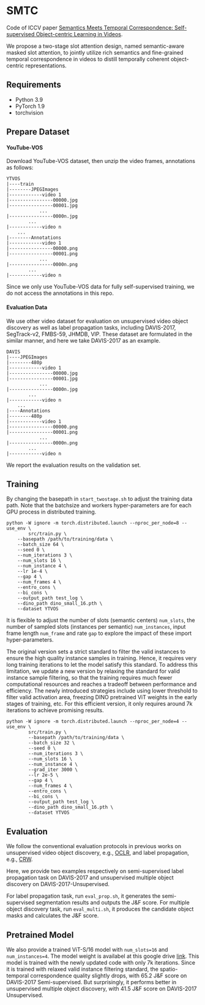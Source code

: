 # SMTC

Code of ICCV paper [Semantics Meets Temporal Correspondence: Self-supervised Object-centric Learning in Videos](https://arxiv.org/abs/2308.09951). 

We propose a two-stage slot attention design, named semantic-aware masked slot attention, to jointly utilize rich semantics and fine-grained temporal correspondence in videos to distill temporally coherent object-centric representations.

## Requirements

- Python 3.9
- PyTorch 1.9
- torchvision

## Prepare Dataset

#### YouTube-VOS

Download YouTube-VOS dataset, then unzip the video frames, annotations as follows:
```
YTVOS
|----train
|--------JPEGImages
|------------video 1
|----------------00000.jpg
|----------------00001.jpg
    		...
|----------------0000n.jpg
    	...
|------------video n
    ...
|--------Annotations
|------------video 1
|----------------00000.png
|----------------00001.png
    		...
|----------------0000n.png
    	...
|------------video n
```

Since we only use YouTube-VOS data for fully self-supervised training, we do not access the annotations in this repo.

#### Evaluation Data

We use other video dataset for evaluation on unsupervised video object discovery as well as label propagation tasks, including DAVIS-2017, SegTrack-v2, FMBS-59, JHMDB, VIP. These dataset are formulated in the similar manner, and here we take DAVIS-2017 as an example.
```
DAVIS
|----JPEGImages
|--------480p
|------------video 1
|----------------00000.jpg
|----------------00001.jpg
    		...
|----------------0000n.jpg
    	...
|------------video n
    ...
|----Annotations
|--------480p
|------------video 1
|----------------00000.png
|----------------00001.png
    		...
|----------------0000n.png
    	...
|------------video n
```
We report the evaluation results on the validation set.

## Training

By changing the basepath in `start_twostage.sh` to adjust the training data path. Note that the batchsize and workers hyper-parameters are for each GPU process in distributed training.

```
python -W ignore -m torch.distributed.launch --nproc_per_node=8 --use_env \
		src/train.py \
	--basepath /path/to/training/data \
	--batch_size 64 \
	--seed 0 \
	--num_iterations 3 \
	--num_slots 16 \
	--num_instance 4 \
	--lr 1e-4 \
	--gap 4 \
	--num_frames 4 \
	--entro_cons \
	--bi_cons \
	--output_path test_log \
	--dino_path dino_small_16.pth \
	--dataset YTVOS
```
It is flexible to adjust the number of slots (semantic centers) `num_slots`, the number of sampled slots (instances per semantic) `num_instances`, input frame length `num_frame` and rate `gap` to explore the impact of these import hyper-parameters.

The original version sets a strict standard to filter the valid instances to ensure the high quality instance samples in training. Hence, it requires very long training iterations to let the model satisfy this standard. To address this limitation, we update a new version by relaxing the standard for valid instance sample filtering, so that the training requires much fewer computational resources and reaches a tradeoff between performance and efficiency. The newly introduced strategies include using lower threshold to filter valid activation area, freezing DINO pretrained ViT weights in the early stages of training, etc. For this efficient version, it only requires around 7k iterations to achieve promising results.

```
python -W ignore -m torch.distributed.launch --nproc_per_node=4 --use_env \
		src/train.py \
        --basepath /path/to/training/data \
        --batch_size 32 \
        --seed 0 \
        --num_iterations 3 \
        --num_slots 16 \
        --num_instance 4 \
        --grad_iter 3000 \
        --lr 2e-5 \
        --gap 4 \
        --num_frames 4 \
        --entro_cons \
        --bi_cons \
        --output_path test_log \
        --dino_path dino_small_16.pth \
        --dataset YTVOS
```

## Evaluation

We follow the conventional evaluation protocols in previous works on unsupervised video object discovery, e.g., [OCLR](https://github.com/jyxarthur/oclr_model), and label propagation, e.g., [CRW](https://ajabri.github.io/videowalk/).

Here, we provide two examples respectively on semi-supervised label propagation task on DAVIS-2017 and unsupervised multiple object discovery on DAVIS-2017-Unsupervised.

For label propagation task, run `eval_prop.sh`, it generates the semi-supervised segmentation results and outputs the J&F score. For multiple object discovery task, run `eval_multi.sh`, it produces the candidate object masks and calculates the J&F score.

## Pretrained Model

We also provide a trained ViT-S/16 model with `num_slots=16` and `num_instances=4`. The model weight is availabel at this google drive [link](https://drive.google.com/file/d/1y0RSOMA7MEG15QqI6oK9bFil7MA-uI9N/view?usp=drive_link). This model is trained with the newly updated code with only 7k iterations. Since it is trained with relaxed valid instance filtering standard, the spatio-temporal correspondence quality slightly drops, with 65.2 J&F score on DAVIS-2017 Semi-supervised. But surprisingly, it performs better in unsupervised multiple object discovery, with 41.5 J&F score on DAVIS-2017 Unsupervised.